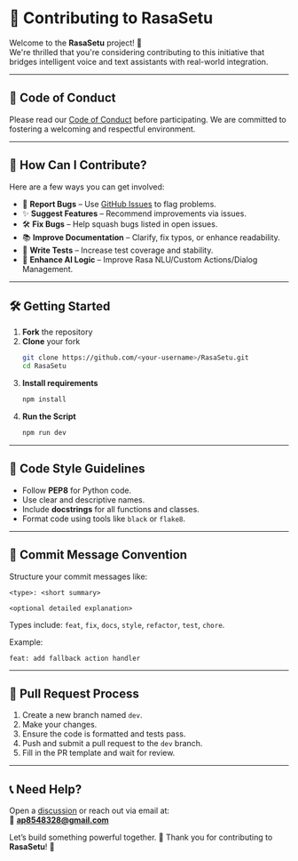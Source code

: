 
# 🤝 Contributing to RasaSetu

Welcome to the **RasaSetu** project! 🎉  
We're thrilled that you're considering contributing to this initiative that bridges intelligent voice and text assistants with real-world integration.

---

## 📜 Code of Conduct

Please read our [Code of Conduct](CODE_OF_CONDUCT.md) before participating. We are committed to fostering a welcoming and respectful environment.

---

## 🚀 How Can I Contribute?

Here are a few ways you can get involved:

- 🐞 **Report Bugs** – Use [GitHub Issues](../../issues) to flag problems.
- ✨ **Suggest Features** – Recommend improvements via issues.
- 🛠 **Fix Bugs** – Help squash bugs listed in open issues.
- 📚 **Improve Documentation** – Clarify, fix typos, or enhance readability.
- 🧪 **Write Tests** – Increase test coverage and stability.
- 🤖 **Enhance AI Logic** – Improve Rasa NLU/Custom Actions/Dialog Management.

---

## 🛠 Getting Started

1. **Fork** the repository  
2. **Clone** your fork  
   ```bash
   git clone https://github.com/<your-username>/RasaSetu.git
   cd RasaSetu
   ```
3. **Install requirements**  
   ```bash
   npm install
   ```
4. **Run the Script**  
   ```bash
   npm run dev
   ```

---

## 🎨 Code Style Guidelines

- Follow **PEP8** for Python code.
- Use clear and descriptive names.
- Include **docstrings** for all functions and classes.
- Format code using tools like `black` or `flake8`.

---

## 💬 Commit Message Convention

Structure your commit messages like:

```
<type>: <short summary>

<optional detailed explanation>
```

Types include: `feat`, `fix`, `docs`, `style`, `refactor`, `test`, `chore`.

Example:
```
feat: add fallback action handler
```

---

## 🔁 Pull Request Process

1. Create a new branch named `dev`.
2. Make your changes.
3. Ensure the code is formatted and tests pass.
4. Push and submit a pull request to the `dev` branch.
5. Fill in the PR template and wait for review.

---

## 📞 Need Help?

Open a [discussion](../../discussions) or reach out via email at:  
📧 **ap8548328@gmail.com**

Let’s build something powerful together. 🚀
Thank you for contributing to **RasaSetu**! 🙌
